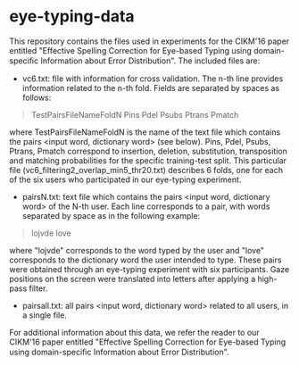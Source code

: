 # eye-typing-data
This repository contains the files used in experiments for the CIKM'16 paper entitled "Effective Spelling Correction for Eye-based Typing using domain-speciﬁc Information about Error Distribution". The included files are:

- vc6.txt: file with information for cross validation. The n-th line provides information related to the n-th fold. Fields are separated by spaces as follows:

> TestPairsFileNameFoldN Pins Pdel Psubs Ptrans Pmatch

where TestPairsFileNameFoldN is the name of the text file which contains the pairs <input word, dictionary word> (see below). Pins, Pdel, Psubs, Ptrans, Pmatch correspond to insertion, deletion, substitution, transposition and matching probabilities for the specific training-test split. This particular file (vc6_filtering2_overlap_min5_thr20.txt) describes 6 folds, one for each of the six users who participated in our eye-typing experiment.

- pairsN.txt: text file which contains the pairs <input word, dictionary word> of the N-th user. Each line corresponds to a pair, with words separated by space as in the following example:

> lojvde love

where "lojvde" corresponds to the word typed by the user and "love" corresponds to the dictionary word the user intended to type. These pairs were obtained through an eye-typing experiment with six participants. Gaze positions on the screen were translated into letters after applying a high-pass filter. 

- pairsall.txt: all pairs <input word, dictionary word> related to all users, in a single file.

For additional information about this data, we refer the reader to our CIKM'16 paper entitled "Effective Spelling Correction for Eye-based Typing using domain-speciﬁc Information about Error Distribution". 


